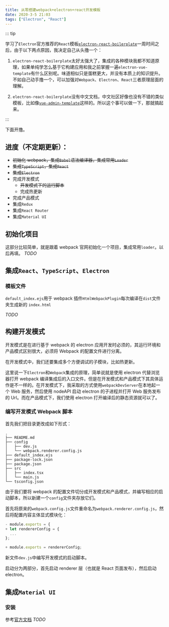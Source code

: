 ```yaml
---
title: 从零搭建webpack+electron+react开发模板
date: 2020-3-5 21:03
tags: ["Electron", "React"]
---
```


<CreateTime/>
<TagLinks />

::: tip

学习了`Electron`官方推荐的`React`模板[`electron-react-boilerplate`](https://github.com/electron-react-boilerplate/electron-react-boilerplate)一周时间之后，由于以下两点原因，我决定自己从头撸一个：

1. `electron-react-boilerplate`太好太强大了，集成的各种模块我都不知道原理，如果单纯学怎么基于它构建应用和我之前掌握一遍`electron-vue-template`有什么区别呢。味道相似只是蛋糕更大，并没有本质上的知识提升。不如自己动手撸一个，可以加强对`Webpack`、`Electron`、`React`三者原理层面的理解。

2. `electron-react-boilerplate`没有中文文档，中文社区好像也没有不错的类似模板，比如像[`vue-admin-template`](https://github.com/PanJiaChen/electron-vue-admin)这样的。所以这个事可以做一下，那就搞起来。

:::

下面开撸。

## 进度（不定期更新）：

- ~~初始化 webpack，集成`Babel`语法编译器，集成常用`Loader`~~
- ~~集成`TypeScript`，集成`React`~~
- ~~集成`Electron`~~
- 完成开发模式
  - ~~开发模式下的运行脚本~~
  - 完成热更新
- 完成产品模式
- 集成`Redux`
- 集成`React Router`
- 集成`Material UI`

## 初始化项目

这部分比较简单，就是跟着 webpack 官网初始化一个项目，集成常用`loader`。以后再填。
_TODO_

## 集成`React`、`TypeScript`、`Electron`

### 模板文件

`default_index.ejs`用于 webpack 插件`HtmlWebpackPlugin`每次编译在`dist`文件夹生成新的 `index.html`

_TODO_

## 构建开发模式

开发模式是在进行基于 webpack 的 electron 应用开发时必须的，其运行环境和产品模式区别很大，必须将 Webpack 的配置文件进行分离。

在开发模式中，我们还要集成多个方便调试的子模块，比如热更新。

这里说一下`Electron`和`Webpack`集成的原理，简单说就是使用 electron 代替浏览器打开 webpack 编译集成后的入口文件。但是在开发模式和产品模式下其具体运作是不一样的。在开发模式下，我采取的方式使用`webpackDevServer`在本地起一个 Web 服务，然后使用 nodeAPI 启动 electron 的子进程并打开 Web 服务发布的 Url。而在产品模式下，我们使用 electron 打开编译后的静态资源就可以了。

### 编写开发模式 Webpack 脚本

首先我们把目录更改成如下形式：

```shell
.
├── README.md
├── config
│   ├── dev.js
│   └── webpack.renderer.config.js
├── default_index.ejs
├── package-lock.json
├── package.json
├── src
│   ├── index.tsx
│   └── main.js
└── tsconfig.json
```

由于我们要将 webpack 的配置文件切分成开发模式和产品模式，并编写相应的启动脚本，所以新建一个`config`文件夹存放它们。

首先将原来的`webpack.config.js`文件重命名为`webpack.renderer.config.js`，然后将配置内容主体显式模块化：

```js
- module.exports = {
+ let rendererConfig = {
  ...
};

+ module.exports = rendererConfig;
```

新文件`dev.js`中编写开发模式的启动脚本。

启动分为两部分，首先启动 renderer 层（也就是 React 页面发布），然后启动 electron。

## 集成`Material UI`

### 安装

参考[官方文档](https://material-ui.com/getting-started/installation/)
_TODO_
